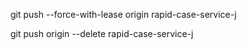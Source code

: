 git push --force-with-lease origin rapid-case-service-j


git push origin --delete rapid-case-service-j

